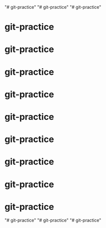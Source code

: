 "# git-practice" 
"# git-practice" 
"# git-practice" 
# git-practice
# git-practice
# git-practice
# git-practice
# git-practice
# git-practice
# git-practice
# git-practice
# git-practice
"# git-practice" 
"# git-practice" 
"# git-practice" 
